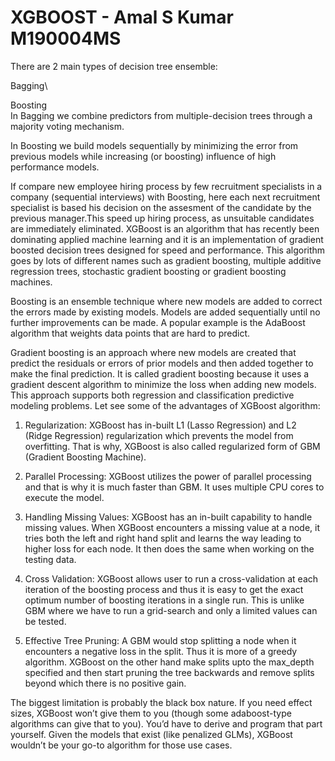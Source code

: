 # XGBOOST - Amal S Kumar M190004MS 
There are 2 main types of decision tree ensemble:

Bagging\

Boosting\
In Bagging we combine predictors from multiple-decision trees through a majority voting mechanism.

In Boosting we build models sequentially by minimizing the error from previous models while increasing (or boosting) influence of high performance models.

If compare new employee hiring process by few recruitment specialists in a company (sequential interviews) with Boosting, here each next recruitment specialist is based his decision on the assesment of the candidate by the previous manager.This speed up hiring process, as unsuitable candidates are immediately eliminated.
XGBoost is an algorithm that has recently been dominating applied machine learning and it is an  implementation of gradient boosted decision trees designed for speed and performance. This algorithm goes by lots of different names such as gradient boosting, multiple additive regression trees, stochastic gradient boosting or gradient boosting machines.

Boosting is an ensemble technique where new models are added to correct the errors made by existing models. Models are added sequentially until no further improvements can be made. A popular example is the AdaBoost algorithm that weights data points that are hard to predict.

Gradient boosting is an approach where new models are created that predict the residuals or errors of prior models and then added together to make the final prediction. It is called gradient boosting because it uses a gradient descent algorithm to minimize the loss when adding new models. This approach supports both regression and classification predictive modeling problems.
Let see some of the advantages of XGBoost algorithm:

1. Regularization: XGBoost has in-built L1 (Lasso Regression) and L2 (Ridge Regression) regularization which prevents the model from overfitting. That is why, XGBoost is also called regularized form of GBM (Gradient Boosting Machine).

2. Parallel Processing: XGBoost utilizes the power of parallel processing and that is why it is much faster than GBM. It uses multiple CPU cores to execute the model.

3. Handling Missing Values: XGBoost has an in-built capability to handle missing values. When XGBoost encounters a missing value at a node, it tries both the left and right hand split and learns the way leading to higher loss for each node. It then does the same when working on the testing data.

4. Cross Validation: XGBoost allows user to run a cross-validation at each iteration of the boosting process and thus it is easy to get the exact optimum number of boosting iterations in a single run. This is unlike GBM where we have to run a grid-search and only a limited values can be tested.

5. Effective Tree Pruning: A GBM would stop splitting a node when it encounters a negative loss in the split. Thus it is more of a greedy algorithm. XGBoost on the other hand make splits upto the max_depth specified and then start pruning the tree backwards and remove splits beyond which there is no positive gain.

The biggest limitation is probably the black box nature. If you need effect sizes, XGBoost won’t give them to you (though some adaboost-type algorithms can give that to you). You’d have to derive and program that part yourself. Given the models that exist (like penalized GLMs), XGBoost wouldn’t be your go-to algorithm for those use cases.
